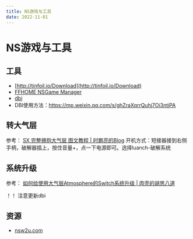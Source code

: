 ```yaml
---
title: NS游戏与工具
date: 2022-11-01
---
```


# NS游戏与工具

## 工具

- [http://tinfoil.io/Download](http://tinfoil.io/Download)
- [FFHOME NSGame Manager](http://www.ffhome.com/works/1814.html)
- [dbi](https://github.com/rashevskyv/dbi/releases)
- DBI使用方法：https://mp.weixin.qq.com/s/ghZraXqrrQuhj7Oi3ntjPA

## 转大气层

参考： [SX 完整拥抱大气层 图文教程 | 时鹏亮的Blog](https://shipengliang.com/games/sx-%e5%ae%8c%e6%95%b4%e6%8b%a5%e6%8a%b1%e5%a4%a7%e6%b0%94%e5%b1%82-%e5%9b%be%e6%96%87%e6%95%99%e7%a8%8b.html)
开机方式：短接器接到右侧手柄，破解器插上，按住音量+，点一下电源即可。选择luanch-破解系统

## 系统升级

参考： [如何给使用大气层Atmosphere的Switch系统升级 | 肉壳的胡思八道](https://colinzhang.com/2021/06/how-to-update-switch-firmware-if-you-are-using-atmosphere/)

！！ 注意更新dbi

## 资源

- [nsw2u.com](https://nsw2u.com/)